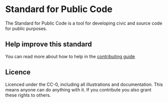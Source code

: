 # Standard for Public Code

The Standard for Public Code is a tool for developing civic and source code for public purposes.

## Help improve this standard

You can read more about how to help in the [contributing guide](CONTRIBUTING.md)

## Licence

Licenced under the CC-0, including all illustrations and documentation. This means anyone can do anything with it. If you contribute you also grant these rights to others.
